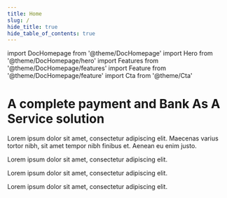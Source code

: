 ```yaml
---
title: Home
slug: /
hide_title: true
hide_table_of_contents: true
---
```


import DocHomepage from '@theme/DocHomepage'
import Hero from '@theme/DocHomepage/hero'
import Features from '@theme/DocHomepage/features'
import Feature from '@theme/DocHomepage/feature'
import Cta from '@theme/Cta'

<DocHomepage>

<!-- HERO -->

<Hero>

# A complete payment and Bank As A Service solution

Lorem ipsum dolor sit amet, consectetur adipiscing elit. Maecenas varius tortor nibh, sit amet tempor nibh finibus et. Aenean eu enim justo.

<Cta
  context="hero"
  ui="button"
  link="docs/get-started/doc1"
  label="Get started"
/>

</Hero>

<!-- FEATURES -->

<Features>

<!-- Feature 1 -->

<Feature title="Easy to integrate card order" icon="cb">

Lorem ipsum dolor sit amet, consectetur adipiscing elit.

<Cta
  context="feature"
  ui="inline"
  link="docs/get-started/doc1"
  label="Get started"
/>

</Feature>

<!-- Feature 2 -->

<Feature title="Discover our payment solution" icon="payment">

Lorem ipsum dolor sit amet, consectetur adipiscing elit.

<Cta
  context="feature"
  ui="inline"
  link="docs/get-started/doc1"
  label="Get started"
/>

</Feature>

<!-- Feature 3 -->

<Feature title="Delegate your customer KYC" icon="kyc">

Lorem ipsum dolor sit amet, consectetur adipiscing elit.

<Cta
  context="feature"
  ui="inline"
  link="docs/get-started/doc1"
  label="Get started"
/>

</Feature>

</Features>

</DocHomepage>
